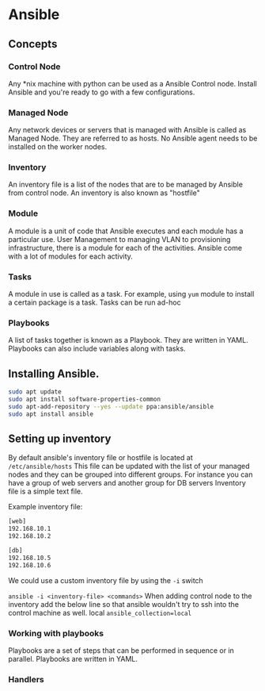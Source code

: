 # Ansible

## Concepts

### Control Node

Any *nix machine with python can be used as a Ansible Control node. Install Ansible and you're ready to go with a few configurations.


### Managed Node

Any network devices or servers that is managed with Ansible is called as Managed Node. They are referred to as hosts. No Ansible agent needs to be installed on the worker nodes.

### Inventory

An inventory file is a  list of the nodes that are to be managed by Ansible from control node. 
An inventory is also known as "hostfile"

### Module
A module is a unit of code that Ansible executes and each module has a particular use.
User Management to managing VLAN to provisioning infrastructure, there is a module for each of the activities. 
Ansible come with a lot of modules for each activity.

### Tasks
A module in use is called as a task. 
For example, using `yum` module to install a certain package is a task.
Tasks can be run ad-hoc

### Playbooks

A list of tasks together is known as a Playbook. 
They are written in YAML.
Playbooks can also include variables along with tasks.


## Installing Ansible.

```bash
sudo apt update
sudo apt install software-properties-common
sudo apt-add-repository --yes --update ppa:ansible/ansible
sudo apt install ansible
```

## Setting up inventory

By default ansible's inventory file or hostfile is located at `/etc/ansible/hosts`
This file can be updated with the list of your managed nodes and they can be grouped into different groups.
For instance you can have a group of web servers and another group for DB servers 
Inventory file is a simple text file. 

Example inventory file:

```bash
[web]
192.168.10.1
192.168.10.2

[db]
192.168.10.5
192.168.10.6
```

We could use a custom inventory file by using the `-i` switch

`ansible -i <inventory-file> <commands>`
When adding control node to the inventory add the below line so that ansible wouldn't try to ssh into the control machine as well.
local 
`ansible_collection=local` 

### Working with playbooks

Playbooks are a set of steps that can be performed in sequence or in parallel.
Playbooks are written in YAML.

### Handlers













